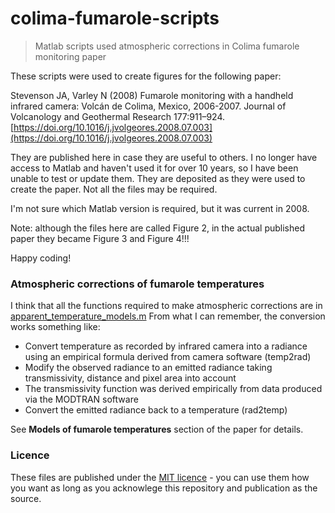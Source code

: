 # colima-fumarole-scripts

> Matlab scripts used atmospheric corrections in Colima fumarole monitoring paper

These scripts were used to create figures for the following paper:

Stevenson JA, Varley N (2008) Fumarole monitoring with a handheld infrared
camera: Volcán de Colima, Mexico, 2006-2007. Journal of Volcanology and
Geothermal Research 177:911–924.
[https://doi.org/10.1016/j.jvolgeores.2008.07.003](https://doi.org/10.1016/j.jvolgeores.2008.07.003)

They are published here in case they are useful to others.
I no longer have access to Matlab and haven't used it for over 10 years, so
I have been unable to test or update them.
They are deposited as they were used to create the paper.
Not all the files may be required.

I'm not sure which Matlab version is required, but it was current in 2008.

Note: although the files here are called Figure 2, in the actual published paper they
became Figure 3 and Figure 4!!!

Happy coding!


### Atmospheric corrections of fumarole temperatures

I think that all the functions required to make atmospheric corrections are in
[apparent_temperature_models.m](apparent_temperature_models.m)
From what I can remember, the conversion works something like:

+ Convert temperature as recorded by infrared camera into a radiance using an
  empirical formula derived from camera software (temp2rad)
+ Modify the observed radiance to an emitted radiance taking transmissivity,
  distance and pixel area into account
+ The transmissivity function was derived empirically from data produced via
  the MODTRAN software
+ Convert the emitted radiance back to a temperature (rad2temp)

See **Models of fumarole temperatures** section of the paper for details.

### Licence

These files are published under the [MIT licence](LICENSE) - you can use them how you
want as long as you acknowlege this repository and publication as the source.
